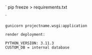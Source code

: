 `
pip freeze > requirements.txt

`

```
gunicorn projectname.wsgi:application

render deployment:

PYTHON_VERSION: 3.11.3
CUSTOM_DB = internal database

```